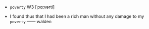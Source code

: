 - `poverty` W3 [ˈpɑ:vərti]



-  I found thus that I had been a rich man without any damage to my `poverty` —— walden